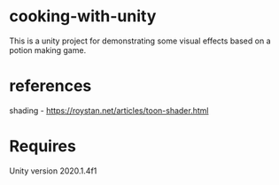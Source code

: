 # cooking-with-unity

This is a unity project for demonstrating some visual effects based on a potion making game. 


# references
shading - https://roystan.net/articles/toon-shader.html

# Requires
Unity version 2020.1.4f1
